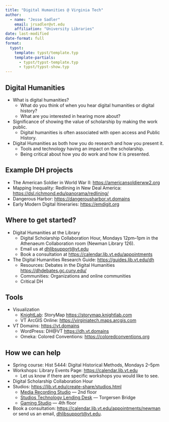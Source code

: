 ```yaml
---
title: "Digital Humanities @ Virginia Tech"
author:
  - name: "Jesse Sadler"
    email: jrsadler@vt.edu
    affiliation: "University Libraries"
date: last-modified
date-format: full
format:
  typst:
    template: typst/template.typ
    template-partials:
      - typst/typst-template.typ
      - typst/typst-show.typ
---
```


## Digital Humanities
- What is digital humanities?
	- What do you think of when you hear digital humanities or digital history?
	- What are you interested in hearing more about?
- Significance of showing the value of scholarship by making the work public.
	- Digital humanities is often associated with open access and Public History.
- Digital Humanities as both how you do research and how you present it.
	- Tools and technology having an impact on the scholarship.
	- Being critical about how you do work and how it is presented.

## Example DH projects
- The American Soldier in World War II: <https://americansoldierww2.org>
- Mapping Inequality: Redlining in New Deal America: <https://dsl.richmond.edu/panorama/redlining/>
- Dangerous Harbor: <https://dangerousharbor.vt.domains>
- Early Modern Digital Itineraries: <https://emdigit.org>

## Where to get started?
- Digital Humanities at the Library
	- Digital Scholarship Collaboration Hour, Mondays 12pm–1pm in the Athenaeum Collaboration room (Newman Library 126).
	- Email us at <dhlibsupport@vt.edu>
	- Book a consultation at <https://calendar.lib.vt.edu/appointments>
- The Digital Humanities Research Guide: <https://guides.lib.vt.edu/dh>
	- Resources: Debates in the Digital Humanities <https://dhdebates.gc.cuny.edu/>
	- Communities: Organizations and online communities
	- Critical DH

## Tools
- Visualization
	- [KnightLab](https://knightlab.northwestern.edu): StoryMap <https://storymap.knightlab.com>
	- VT ArcGIS Online: <https://virginiatech.maps.arcgis.com>
- VT Domains: <https://vt.domains>
	- WordPress: DH@VT <https://dh.vt.domains>
	- Omeka: Colored Conventions: <https://coloredconventions.org>

## How we can help
- Spring course: Hist 5444: Digital Historical Methods, Mondays 2–5pm
- Workshops: Library Events Page: <https://calendar.lib.vt.edu>
	- Let us know if there are specific workshops you would like to see.
- Digital Scholarship Collaboration Hour
- Studios: <https://lib.vt.edu/create-share/studios.html>
	- [Media Recording Studio](https://lib.vt.edu/create-share/media-recording-studio.html) — 2nd floor
	- [Studios Technology Lending Desk](https://lib.vt.edu/create-share/studios-tech-lending-desk.html) — Torgersen Bridge
	- [Gaming Studio](https://lib.vt.edu/create-share/gaming-studio.html) — 4th floor
- Book a consultation: <https://calendar.lib.vt.edu/appointments/newman> or send us an email, <dhlibsupport@vt.edu>.